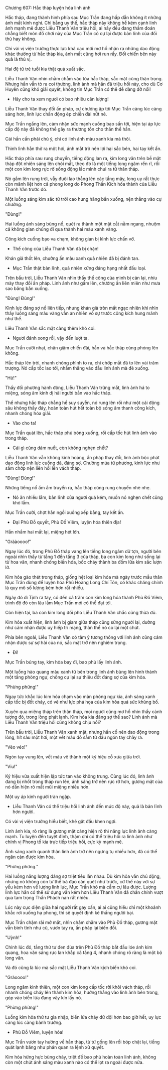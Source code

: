 




Chương 607: Hắc tháp luyện hóa linh ảnh


Hắc tháp, đang thành hình phía sau Mục Trần đang hấp dẫn không ít những ánh mắt kinh nghi. Chỉ bằng uy thế, hắc tháp này không hề kém cạnh linh ảnh mạnh mẽ được Liễu Thanh Vân triệu hồi, ai nấy đều đang thầm đoán chẳng biết món đồ chơi này của Mục Trần có cự lại được bản lĩnh của đối thủ hay không.

Chỉ vài vị viện trưởng thực lực khá cao mới mơ hồ nhận ra những dao động khác thường từ hắc tháp kia, ánh mắt cũng hơi run rẩy. Đối chiến bên này quả là thú vị.

Hai đệ tử trẻ tuổi kia thật quá xuất sắc.

Liễu Thanh Vân nhìn chằm chằm vào tòa hắc tháp, sắc mặt cũng thận trọng. Nhưng hắn vẫn tỏ ra coi thường, linh ảnh mà hắn đã triệu hồi này, cho dù Cơ Huyền cũng khó giải quyết, không tin Mục Trần có thể dễ dàng đỡ nổi!

- Hãy cho ta xem ngươi có bao nhiêu cân lượng!

Liễu Thanh Vân thay đổi ấn pháp, cự chưởng ập tới Mục Trần càng lúc càng sáng hơn, linh lực chấn động ép chiến đài nứt nẻ.

Mục Trần ngẩng lên, cảm nhận sức mạnh cuồng bạo sấn tới, hiện tại áp lực cấp độ này đã không thể gây ra thương tổn cho thân thể hắn.

Cái hắn cần phải chú ý, chỉ có linh ảnh màu xanh kia mà thôi.

Thình lình hắn thở ra một hơi, ánh mắt trở nên lợi hại sắc bén, hai tay kết ấn.

Hắc tháp phía sau rung chuyển, tiếng động lan ra, kim long văn trên bề mặt tháp đột nhiên sáng lên chói mắt, theo đó là một tiếng long ngâm rền rĩ, rồi một con kim long rực rỡ sống động lắc mình chui ra từ thân tháp.

Nó gầm lên rung trời, vẫy đuôi lao thẳng lên các tầng mây, long uy rất thực còn mãnh liệt hơn cả phong long do Phong Thần Kích hóa thành của Liễu Thanh Vân trước đó.

Một luồng sáng kim sắc từ trời cao hung hăng bắn xuống, nện thẳng vào cự chưởng.

"Đùng!"

Hai luồng ánh sáng bùng nổ, quét ra thành một mặt cắt nằm ngang, nhuộm cả không gian chúng đi qua thành hai màu xanh vàng.

Công kích cuồng bạo va chạm, không gian bị kình lực chấn vỡ.

- Thế công của Liễu Thanh Vân đã bị chặn!

Khán giả thốt lên, chưởng ấn màu xanh quả nhiên đã bị đánh tan.

- Mục Trần thật bản lĩnh, quả nhiên xứng đáng hạng nhất đấu loại.

Trên bầu trời, Liễu Thanh Vân nhìn thấy thế công của mình bị cản lại, nhíu mày thay đổi ấn pháp. Linh ảnh như gầm lên, chưởng ấn liên miên như mưa sao băng bắn xuống.

"Đùng! Đùng!"

Kình lực đáng sợ nổ liên tiếp, nhưng khán giả tròn mắt ngạc nhiên khi nhìn thấy luồng sáng màu vàng vẫn an nhiên vô sự trước công kích hung mãnh như thế.

Liễu Thanh Vân sắc mặt càng thêm khó coi.

- Ngươi đánh xong rồi, vậy đến lượt ta.

Mục Trần cười nhạt, chân giậm chiến đài, hắn và hắc tháp cùng phóng lên không.

Hắc tháp lên trời, nhanh chóng phình to ra, chỉ chớp mắt đã to lên vài trăm trượng. Nó cấp tốc lao tới, nhằm thẳng vào đầu linh ảnh mà đè xuống.

"Hừ!"

Thấy đối phương hành động, Liễu Thanh Vân trừng mắt, linh ảnh há to miệng, sóng âm kinh dị hãi người bắn vào hắc tháp.

Thế nhưng hắc tháp chẳng hề suy suyễn, nó rung lên rồi như một cái động sâu không thấy đáy, hoàn toàn hút hết toàn bộ sóng âm thanh công kích, nhanh chóng hóa giải.

- Vào cho ta!

Mục Trần quát lên, hắc tháp phủ bóng xuống, rồi cấp tốc hút linh ảnh vào trong tháp.

- Cái gì cũng dám nuốt, còn không nghẹn chết?

Liễu Thanh Vân vẫn không kinh hoảng, ấn pháp thay đổi, linh ảnh bộc phát dao động linh lực cuồng dã, đáng sợ. Chưởng múa tứ phương, kình lực như sấm chớp nện liên hồi lên vách tháp.

"Đùng! Đùng!"

Những tiếng nổ ầm ầm truyền ra, hắc tháp cũng rung chuyển nhè nhẹ.

- Nó ăn nhiều lắm, bản lĩnh của ngươi quá kém, muốn nó nghẹn chết cũng khó lắm.

Mục Trần cười, chợt hắn ngồi xuống xếp bằng, tay kết ấn.

- Đại Phù Đồ quyết, Phù Đồ Viêm, luyện hóa thiên địa!

Hắn nhắm hai mắt lại, miệng hét lớn.

"Grààoooo!"

Ngay lúc đó, trong Phù Đồ tháp vang lên tiếng long ngâm dữ tợn, người bên ngoài nhìn thấy từ tầng 1 đến tầng 3 của tháp, ba con kim long như sống lại từ hoa văn, nhanh chóng biến hóa, bốc cháy thành ba đốm lửa kim sắc lượn lờ.

Kim hỏa gào thét trong tháp, giống hệt loại kim hỏa mà ngày trước mẫu thân Mục Trần dùng để luyện hóa Phủ Hoàng Long Chí Tôn, có khác chăng chính là quy mô số lượng kém hơn rất nhiều.

Ngày đó dì Tịnh ra tay, có đến cả trăm con kim long hóa thành Phù Đồ Viêm, trình độ đó còn lâu lắm Mục Trần mới có thể đạt tới.

Còn hiện tại, ba con kim long đối phó Liễu Thanh Vân chắc cũng thừa đủ.

Kim hỏa xuất hiện, linh ảnh bị giam giữa tháp cũng sững người lại, dường như cảm nhận được uy hiếp trí mạng, thân thể nó co lại một chút.

Phía bên ngoài, Liễu Thanh Vân có tâm ý tương thông với linh ảnh cũng cảm nhận được sự sợ hãi của nó, sắc mặt trở nên nghiêm trọng.

- Đi!

Mục Trần búng tay, kim hỏa bay đi, bao phủ lấy linh ảnh.

Một luồng hào quang màu xanh từ bên trong linh ảnh bùng lên hình thành một tầng phòng ngự, chống cự lại sự thiêu đốt đáng sợ của kim hỏa.

"Phừng phừng!"

Ngay tức khắc lúc kim hỏa chạm vào màn phòng ngự kia, ánh sáng xanh cấp tốc bị đốt cháy, có vẻ như lực phá họa của kim hỏa quá sức khủng bố.

Xuyên qua miệng tháp trên thân tháp, mọi người cũng mơ hồ nhìn thấy cảnh tượng đó, trong lòng phát lạnh. Kim hỏa kia đáng sợ thế sao? Linh ảnh mà Liễu Thanh Vân triệu hồi cũng không chịu nổi?

Trên bầu trời, Liễu Thanh Vân xanh mặt, nhưng hắn cố nén dao động trong lòng, hít sâu một hơi, một vết máu đỏ sẫm từ đầu ngón tay chảy ra.

"Véo véo!"

Ngón tay vung lên, vết máu vẽ thành một ký hiệu cỗ xưa giữa trời.

"Viu!"

Ký hiệu vừa xuất hiện lập tức tan vào không trung. Cùng lúc đó, linh ảnh đang bị nhốt trong tháp run lên, ánh sáng trở nên rực rỡ hơn, gương mặt của nó dần hiện rõ mắt mũi miệng nhiều hơn.

Một uy áp kinh người tràn ngập.

- Liễu Thanh Vân có thể triệu hồi linh ảnh đến mức độ này, quả là bản lĩnh hơn người.

Có vài vị viện trưởng hiểu biết, khẽ gật đầu khen ngợi.

Linh ảnh kia, rõ ràng là gương mặt càng hiện rõ thì năng lực linh ảnh càng mạnh. Tu luyện đến tuyệt đỉnh, thậm chí có thể triệu hồi ra linh ảnh như chính vị Phong tổ kia trực tiếp triệu hồi, cực kỳ mạnh mẽ.

Ánh sáng xanh quanh thân linh ảnh trở nên ngưng tụ nhiều hơn, đã có thể ngăn cản được kim hỏa.

"Phừng phừng."

Hai luồng năng lượng đáng sợ triệt tiêu lẫn nhau. Dù kim hỏa vẫn chủ động, nhưng nó không còn tư thế bá đạo càn quét như trước, cứ thế này với sự yếu kém hơn về lượng linh lực, Mục Trần khó mà cầm cự lâu được. Lượng linh lực hắn có thể sử dụng vẫn kém hơn Liễu Thanh Vân đã chân chính vượt qua tam trọng Thần Phách nan rất nhiều.

Lúc này cục diện giữa hai người rất gay cấn, ai ai cũng hiểu chỉ một khoảnh khắc rơi xuống hạ phong, thì sẽ quyết định kẻ thắng người bại.

Mục Trần chậm rãi mở mắt, nhìn chằm chằm vào Phù Đồ tháp, gương mặt vẫn bình tĩnh như cũ, vươn tay ra, ấn pháp lại biến đổi.

"Uỳnh!"

Chính lúc đó, tầng thứ tư đen đúa trên Phù Đồ tháp bắt đầu lóe ánh kim quang, hoa văn sáng rực lan khắp cả tầng 4, nhanh chóng rõ ràng là một bộ long văn.

Và đó cũng là lúc mà sắc mặt Liễu Thanh Vân kịch biến khó coi.

"Gràoooo!"

Long ngâm kinh thiên, một con kim long cấp tốc rời khỏi vách tháp, rồi nhanh chóng cháy lên thành kim hỏa, hướng thẳng vào linh ảnh bên trong, góp vào biển lửa đang vây kín lấy nó.

"Phừng phừng!"

Luồng kim hỏa thứ tư gia nhập, biển lửa cháy dữ dội hơn bao giờ hết, uy lực càng lúc càng bành trướng.

- Phù Đồ Viêm, luyện hóa!

Mục Trần vươn tay hướng về hắn tháp, từ từ gồng lên rồi bóp chặt lại, tiếng quát lạnh băng như phán quan ra lệnh xử quyết.

Kim hỏa hừng hực bùng cháy, triệt để bao phủ hoàn toàn linh ảnh, không còn một chút ánh sáng màu xanh nào có thể lọt ra ngoài được nữa.




